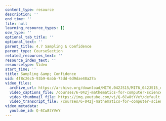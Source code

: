 ```yaml
---
content_type: resource
description: ''
end_time: ''
file: null
learning_resource_types: []
ocw_type: ''
optional_tab_title: ''
optional_text: ''
parent_title: 4.7 Sampling & Confidence
parent_type: CourseSection
related_resources_text: ''
resource_index_text: ''
resourcetype: Video
start_time: ''
title: Sampling &amp; Confidence
uid: 4f8c26c5-93b9-6abb-75dd-6d9dae48a27a
video_files:
  archive_url: https://archive.org/download/MIT6.042JS15/MIT6_042JS15_confidence_video_ipod.mp4
  video_captions_file: /courses/6-042j-mathematics-for-computer-science-spring-2015/5cf73a6169025d7aaee8d57dad3b81ef_Q-6Cw8tYVeY.vtt
  video_thumbnail_file: https://img.youtube.com/vi/Q-6Cw8tYVeY/default.jpg
  video_transcript_file: /courses/6-042j-mathematics-for-computer-science-spring-2015/27881ca528b167fe38a7fef678c5f0fa_Q-6Cw8tYVeY.pdf
video_metadata:
  youtube_id: Q-6Cw8tYVeY
---
```

